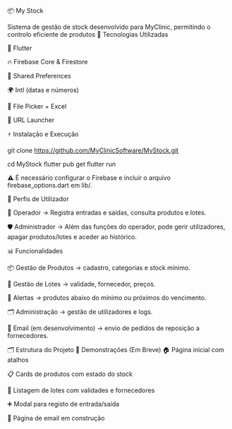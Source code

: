 📦 My Stock

Sistema de gestão de stock desenvolvido para MyClinic, permitindo o controlo eficiente de produtos
🚀 Tecnologias Utilizadas

📱 Flutter

🔥 Firebase Core & Firestore

💾 Shared Preferences

🌍 Intl (datas e números)

📂 File Picker + Excel

🔗 URL Launcher

⚡ Instalação e Execução

git clone https://github.com/MyClinicSoftware/MyStock.git

cd MyStock
flutter pub get
flutter run


⚠️ É necessário configurar o Firebase e incluir o arquivo firebase_options.dart em lib/.

👥 Perfis de Utilizador

👤 Operador → Registra entradas e saídas, consulta produtos e lotes.

🛡️ Administrador → Além das funções do operador, pode gerir utilizadores, apagar produtos/lotes e aceder ao histórico.

📊 Funcionalidades

📦 Gestão de Produtos → cadastro, categorias e stock mínimo.

🧾 Gestão de Lotes → validade, fornecedor, preços.

🔔 Alertas → produtos abaixo do mínimo ou próximos do vencimento.

🗂 Administração → gestão de utilizadores e logs.

📧 Email (em desenvolvimento) → envio de pedidos de reposição a fornecedores.

🗂 Estrutura do Projeto
📸 Demonstrações
(Em Breve)
🏠 Página inicial com atalhos

📋 Cards de produtos com estado do stock

📑 Listagem de lotes com validades e fornecedores

➕ Modal para registo de entrada/saída

🚧 Página de email em construção
